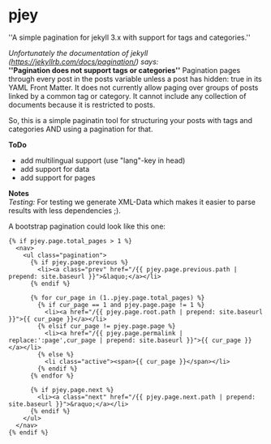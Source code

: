 # pjey

''A simple pagination for jekyll 3.x with support for tags and categories.''

*Unfortunately the documentation of jekyll (https://jekyllrb.com/docs/pagination/) says:*\
**''Pagination does not support tags or categories''** Pagination pages through every post in the posts variable unless a post has hidden: true in its YAML Front Matter. It does not currently allow paging over groups of posts linked by a common tag or category. It cannot include any collection of documents because it is restricted to posts.

So, this is a simple paginatin tool for structuring your posts with tags and categories AND using a pagination for that.

**ToDo**
- add multilingual support (use "lang"-key in head)
- add support for data
- add support for pages

**Notes**\
*Testing:* For testing we generate XML-Data which makes it easier to parse results with less dependencies ;).


A bootstrap pagination could look like this one:

```
{% if pjey.page.total_pages > 1 %}
  <nav>
    <ul class="pagination">
      {% if pjey.page.previous %}
        <li><a class="prev" href="/{{ pjey.page.previous.path | prepend: site.baseurl }}">&laquo;</a></li>
      {% endif %}

      {% for cur_page in (1..pjey.page.total_pages) %}
        {% if cur_page == 1 and pjey.page.page != 1 %}
          <li><a href="/{{ pjey.page.root.path | prepend: site.baseurl }}">{{ cur_page }}</a></li>
        {% elsif cur_page != pjey.page.page %}
          <li><a href="/{{ pjey.page.permalink | replace:':page',cur_page | prepend: site.baseurl }}">{{ cur_page }}</a></li>
        {% else %}
          <li class="active"><span>{{ cur_page }}</span></li>
        {% endif %}
      {% endfor %}
      
      {% if pjey.page.next %}
        <li><a class="next" href="/{{ pjey.page.next.path | prepend: site.baseurl }}">&raquo;</a></li>
      {% endif %}
    </ul>
  </nav>
{% endif %}
```